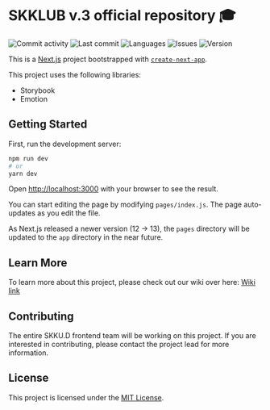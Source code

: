 # SKKLUB v.3 official repository 🎓

![Commit activity](https://img.shields.io/github/commit-activity/w/SKKU-TSC/skklub-v3-frontend?style=for-the-badge&logo=github
)
![Last commit](https://img.shields.io/github/last-commit/SKKU-TSC/skklub-v3-frontend?style=for-the-badge&logo=github
)
![Languages](https://img.shields.io/github/languages/count/SKKU-TSC/skklub-v3-frontend?style=for-the-badge)
![Issues](https://img.shields.io/bitbucket/issues/SKKU-TSC/skklub-v3-frontend?style=for-the-badge)
![Version](https://img.shields.io/github/package-json/v/SKKU-TSC/skklub-v3-frontend?style=for-the-badge)

This is a [Next.js](https://nextjs.org/) project bootstrapped with [`create-next-app`](https://github.com/vercel/next.js/tree/canary/packages/create-next-app).

This project uses the following libraries:
- Storybook
- Emotion

## Getting Started

First, run the development server:

```bash
npm run dev
# or
yarn dev
```

Open [http://localhost:3000](http://localhost:3000) with your browser to see the result.

You can start editing the page by modifying `pages/index.js`. The page auto-updates as you edit the file.

As Next.js released a newer version (12 -> 13), the `pages` directory will be updated to the `app` directory in the near future.

## Learn More

To learn more about this project, please check out our wiki over here: [Wiki link](https://github.com/SKKU-TSC/skklub-v3-full/wiki)

## Contributing

The entire SKKU.D frontend team will be working on this project. If you are interested in contributing, please contact the project lead for more information.

## License

This project is licensed under the [MIT License](https://opensource.org/licenses/MIT).
